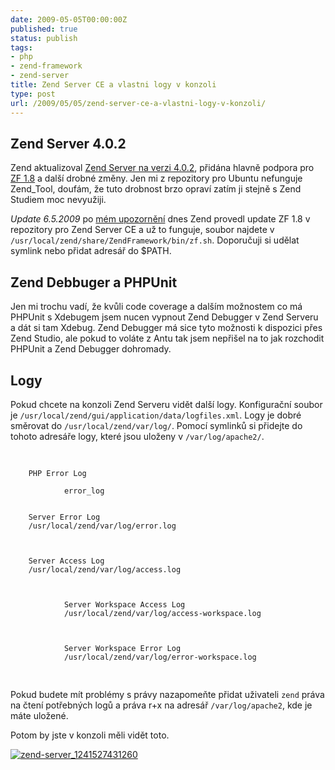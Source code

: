 ```yaml
---
date: 2009-05-05T00:00:00Z
published: true
status: publish
tags:
- php
- zend-framework
- zend-server
title: Zend Server CE a vlastni logy v konzoli
type: post
url: /2009/05/05/zend-server-ce-a-vlastni-logy-v-konzoli/
---
```


<h2>Zend Server 4.0.2</h2>
<p>
Zend aktualizoval <a href="https://static.zend.com/topics/Zend-Server-Release-Notes-V4.0.2.txt">Zend Server na verzi 4.0.2</a>, přidána hlavně podpora pro <a href="https://devzone.zend.com/article/4524-Zend-Framework-1.8.0-Released">ZF 1.8</a> a další drobné změny. Jen mi z repozitory pro Ubuntu nefunguje Zend_Tool, doufám, že tuto drobnost brzo opraví zatím ji stejně s Zend Studiem moc nevyužiji.
</p>

<p><em>Update 6.5.2009</em> po <a href="https://forums.zend.com/viewtopic.php?f=44&amp;t=615">mém upozornění</a> dnes Zend provedl update ZF 1.8 v repozitory pro Zend Server CE a už to funguje, soubor najdete v <code>/usr/local/zend/share/ZendFramework/bin/zf.sh</code>. Doporučuji si udělat symlink nebo přidat adresář do $PATH.</p>

<h2>Zend Debbuger a PHPUnit</h2>
<p>
Jen mi trochu vadí, že kvůli code coverage a dalším možnostem co má PHPUnit s Xdebugem jsem nucen vypnout Zend Debugger v Zend Serveru a dát si tam Xdebug. Zend Debugger má sice tyto možnosti k dispozici přes Zend Studio, ale pokud to voláte z Antu tak jsem nepřišel na to jak rozchodit PHPUnit a Zend Debugger dohromady.
</p>
<h2>Logy</h2>
<p>
Pokud chcete na konzoli Zend Serveru vidět další logy. Konfigurační soubor je <code>/usr/local/zend/gui/application/data/logfiles.xml</code>. Logy je dobré směrovat do <code>/usr/local/zend/var/log/</code>. Pomocí symlinků si přidejte do tohoto adresáře logy, které jsou uloženy v <code>/var/log/apache2/</code>.
</p>
<pre>



		PHP Error Log

                error_log


		Server Error Log
		/usr/local/zend/var/log/error.log



		Server Access Log
		/usr/local/zend/var/log/access.log



                Server Workspace Access Log
                /usr/local/zend/var/log/access-workspace.log



                Server Workspace Error Log
                /usr/local/zend/var/log/error-workspace.log




</pre>
<p>
Pokud budete mít problémy s právy nazapomeňte přidat uživateli <code>zend</code> práva na čtení potřebných logů a práva r+x na adresář <code>/var/log/apache2</code>, kde je máte uložené.
</p>
<p>
Potom by jste v konzoli měli vidět toto.
</p>
<p>
<a href="https://blog.prskavec.net/wp-content/uploads/2009/05/zend-server_1241527431260.png"><img src="https://blog.prskavec.net/wp-content/uploads/2009/05/zend-server_1241527431260-300x168.png" alt="zend-server_1241527431260" class="aligncenter size-medium wp-image-501" /></a>
</p>
